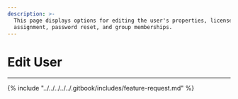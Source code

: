 ```yaml
---
description: >-
  This page displays options for editing the user's properties, license
  assignment, password reset, and group memberships.
---
```


# Edit User

***

{% include "../../../../../.gitbook/includes/feature-request.md" %}
